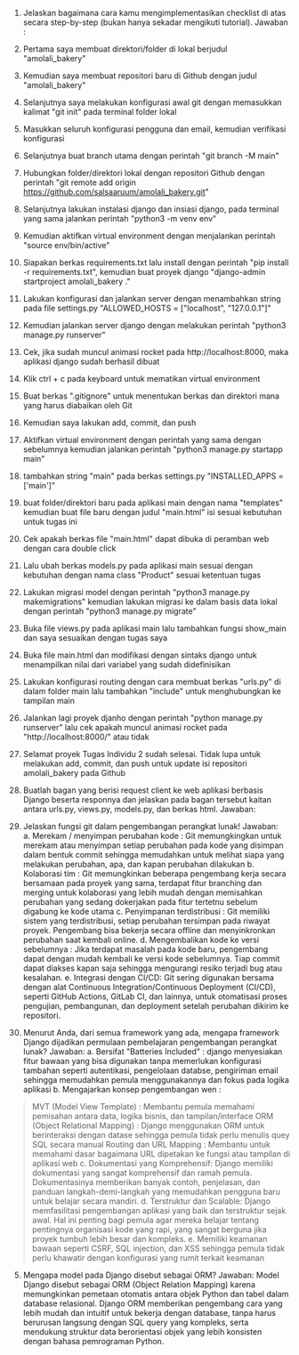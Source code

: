 1. Jelaskan bagaimana cara kamu mengimplementasikan checklist di atas secara step-by-step (bukan hanya sekadar mengikuti tutorial).
Jawaban :
1. Pertama saya membuat direktori/folder di lokal berjudul "amolali_bakery"
2. Kemudian saya membuat repositori baru di Github dengan judul "amolali_bakery"
3. Selanjutnya saya melakukan konfigurasi awal git dengan memasukkan kalimat "git init" pada terminal folder lokal
4. Masukkan seluruh konfigurasi pengguna dan email, kemudian verifikasi konfigurasi 
5. Selanjutnya buat branch utama dengan perintah "git branch -M main"
6. Hubungkan folder/direktori lokal dengan repositori Github dengan perintah "git remote add origin https://github.com/salsaaruum/amolali_bakery.git"
7. Selanjutnya lakukan instalasi django dan insiasi django, pada terminal yang sama jalankan perintah "python3 -m venv env"
8. Kemudian aktifkan virtual environment dengan menjalankan perintah "source env/bin/active"
9. Siapakan berkas requirements.txt lalu install dengan perintah "pip install -r requirements.txt", kemudian buat proyek django "django-admin startproject amolali_bakery ."
10. Lakukan konfigurasi dan jalankan server dengan menambahkan string pada file settings.py "ALLOWED_HOSTS = ["localhost", "127.0.0.1"]"
11. Kemudian jalankan server django dengan melakukan perintah "python3 manage.py runserver"
12. Cek, jika sudah muncul animasi rocket pada http://localhost:8000, maka aplikasi django sudah berhasil dibuat
13. Klik ctrl + c pada keyboard untuk mematikan virtual environment
14. Buat berkas ".gitignore" untuk menentukan berkas dan direktori mana yang harus diabaikan oleh Git
15. Kemudian saya lakukan add, commit, dan push
16. Aktifkan virtual environment dengan perintah yang sama dengan sebelumnya kemudian jalankan perintah "python3 manage.py startapp main"
17. tambahkan string "main" pada berkas settings.py "INSTALLED_APPS = ['main']"
18. buat folder/direktori baru pada aplikasi main dengan nama "templates" kemudian buat file baru dengan judul "main.html" isi sesuai kebutuhan untuk tugas ini
19. Cek apakah berkas file "main.html" dapat dibuka di peramban web dengan cara double click
20. Lalu ubah berkas models.py pada aplikasi main sesuai dengan kebutuhan dengan nama class "Product" sesuai ketentuan tugas
21. Lakukan migrasi model dengan perintah "python3 manage.py makemigrations" kemudian lakukan migrasi ke dalam basis data lokal dengan perintah "python3 manage.py migrate"
22. Buka file views.py pada aplikasi main lalu tambahkan fungsi show_main dan saya sesuaikan dengan tugas saya
23. Buka file main.html dan modifikasi dengan sintaks django untuk menampilkan nilai dari variabel yang sudah didefinisikan
23. Lakukan konfigurasi routing dengan cara membuat berkas "urls.py" di dalam folder main lalu tambahkan "include" untuk menghubungkan ke tampilan main
24. Jalankan lagi proyek djanho dengan perintah "python manage.py runserver" lalu cek apakah muncul animasi rocket pada "http://localhost:8000/" atau tidak
25. Selamat proyek Tugas Individu 2 sudah selesai. Tidak lupa untuk melakukan add, commit, dan push untuk update isi repositori amolali_bakery pada Github 


2. Buatlah bagan yang berisi request client ke web aplikasi berbasis Django beserta responnya dan jelaskan pada bagan tersebut kaitan antara urls.py, views.py, models.py, dan berkas html.
Jawaban:



3. Jelaskan fungsi git dalam pengembangan perangkat lunak!
Jawaban:  
a. Merekam / menyimpan perubahan kode : Git memungkingkan untuk merekam atau menyimpan setiap perubahan pada kode yang disimpan dalam bentuk commit sehingga memudahkan untuk melihat siapa yang melakukan perubahan, apa, dan kapan perubahan dilakukan
b. Kolaborasi tim : Git memungkinkan beberapa pengembang kerja secara bersamaan pada proyek yang sama, terdapat fitur branching dan merging untuk kolaborasi yang lebih mudah dengan memisahkan perubahan yang sedang dokerjakan pada fitur tertetnu sebelum digabung ke kode utama
c. Penyimpanan terdistribusi : Git memiliki sistem yang terdistribusi, setiap perubahan tersimpan pada riwayat proyek. Pengembang bisa bekerja secara offline dan menyinkronkan perubahan saat kembali online.
d. Mengembalikan kode ke versi sebelumnya : Jika terdapat masalah pada kode baru, pengembang dapat dengan mudah kembali ke versi kode sebelumnya. Tiap commit dapat diakses kapan saja sehingga mengurangi resiko terjadi bug atau kesalahan.
e. Integrasi dengan CI/CD: Git sering digunakan bersama dengan alat Continuous Integration/Continuous Deployment (CI/CD), seperti GitHub Actions, GitLab CI, dan lainnya, untuk otomatisasi proses pengujian, pembangunan, dan deployment setelah perubahan dikirim ke repositori.


4. Menurut Anda, dari semua framework yang ada, mengapa framework Django dijadikan permulaan pembelajaran pengembangan perangkat lunak?
Jawaban:
a. Bersifat "Batteries Included" : django menyesiakan fitur bawaan yang bisa digunakan tanpa memerlukan konfigurasi tambahan seperti autentikasi, pengelolaan databse, pengiriman email sehingga memudahkan pemula menggunakannya dan fokus pada logika aplikasi
b. Mengajarkan konsep pengembangan wen :
> MVT (Model View Template) : Membantu pemula memahami pemisahan antara data, logika bisnis, dan tampilan/interface
> ORM (Object Relational Mapping) : Django menggunakan ORM untuk berinteraksi dengan datase sehingga pemula tidak perlu menulis quey SQL secara manual
> Routing dan URL Mapping : Membantu untuk memahami dasar bagaimana URL dipetakan ke fungsi atau tampilan di aplikasi web
c. Dokumentasi yang Komprehensif: Django memiliki dokumentasi yang sangat komprehensif dan ramah pemula. Dokumentasinya memberikan banyak contoh, penjelasan, dan panduan langkah-demi-langkah yang memudahkan pengguna baru untuk belajar secara mandiri.
d. Terstruktur dan Scalable: Django memfasilitasi pengembangan aplikasi yang baik dan terstruktur sejak awal. Hal ini penting bagi pemula agar mereka belajar tentang pentingnya organisasi kode yang rapi, yang sangat berguna jika proyek tumbuh lebih besar dan kompleks.
e. Memiliki keamanan bawaan seperti CSRF, SQL injection, dan XSS sehingga pemula tidak perlu khawatir dengan konfigurasi yang rumit terkait keamanan


5. Mengapa model pada Django disebut sebagai ORM?
Jawaban:
Model Django disebut sebagai ORM (Object Relation Mapping) karena memungkinkan pemetaan otomatis antara objek Python dan tabel dalam database relasional. Django ORM memberikan pengembang cara yang lebih mudah dan intuitif untuk bekerja dengan database, tanpa harus berurusan langsung dengan SQL query yang kompleks, serta mendukung struktur data berorientasi objek yang lebih konsisten dengan bahasa pemrograman Python.